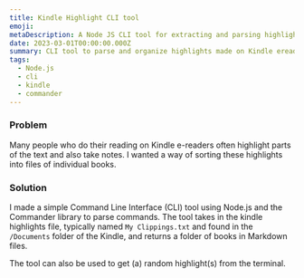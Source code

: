 ```yaml
---
title: Kindle Highlight CLI tool
emoji: 
metaDescription: A Node JS CLI tool for extracting and parsing highlights and notes made on Kindle ereaders.
date: 2023-03-01T00:00:00.000Z
summary: CLI tool to parse and organize highlights made on Kindle ereaders.
tags:
  - Node.js
  - cli
  - kindle
  - commander
---
```


### Problem

Many people who do their reading on Kindle e-readers often highlight parts of the text and also take notes. I wanted a way of sorting these highlights into files of individual books.

### Solution

I made a simple Command Line Interface (CLI) tool using Node.js and the Commander library to parse commands. The tool takes in the kindle highlights file, typically named `My Clippings.txt` and found in the `/Documents` folder of the Kindle, and returns a folder of books in Markdown files.

The tool can also be used to get (a) random highlight(s) from the terminal.

